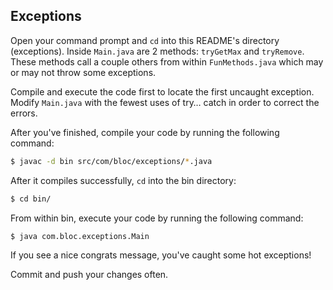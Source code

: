## Exceptions

Open your command prompt and `cd` into this README's directory (exceptions). Inside `Main.java` are 2 methods: `tryGetMax` and `tryRemove`. These methods call a couple others from within `FunMethods.java` which may or may not throw some exceptions.

Compile and execute the code first to locate the first uncaught exception. Modify `Main.java` with the fewest uses of try… catch in order to correct the errors.

After you've finished, compile your code by running the following command:

``` bash
$ javac -d bin src/com/bloc/exceptions/*.java
```

After it compiles successfully, `cd` into the bin directory:

``` bash
$ cd bin/
```

From within bin, execute your code by running the following command:

``` bash
$ java com.bloc.exceptions.Main
```

If you see a nice congrats message, you've caught some hot exceptions!

Commit and push your changes often.